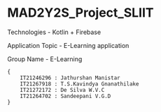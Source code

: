 # MAD2Y2S_Project_SLIIT 

Technologies - Kotlin + Firebase

Application Topic - E-Learning application

Group Name        - E-Learning

```
{
    IT21246296 : Jathurshan Manistar
    IT21267918 : T.S.Kavindya Gnanathilake
    IT21272172 : De Silva W.V.C
    IT21264702 : Sandeepani V.G.D
}
```
